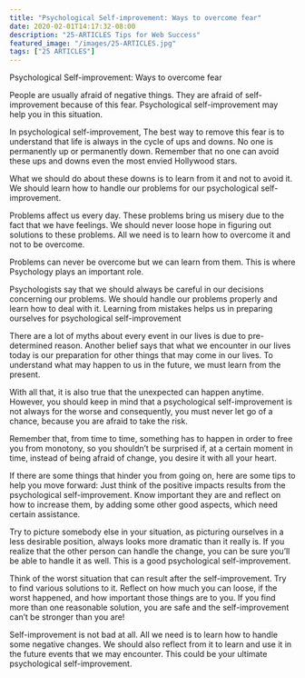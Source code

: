 ```yaml
---
title: "Psychological Self-improvement: Ways to overcome fear"
date: 2020-02-01T14:17:32-08:00
description: "25-ARTICLES Tips for Web Success"
featured_image: "/images/25-ARTICLES.jpg"
tags: ["25 ARTICLES"]
---
```


Psychological Self-improvement: Ways to overcome fear


People are usually afraid of negative things. They are afraid of self-improvement because of this fear. Psychological self-improvement may help you in this situation.

In psychological self-improvement, The best way to remove this fear is to understand that life is always in the cycle of ups and downs. No one is permanently up or permanently down. Remember that no one can avoid these ups and downs even the most envied Hollywood stars.

What we should do about these downs is to learn from it and not to avoid it. We should learn how to handle our problems for our psychological self-improvement.

Problems affect us every day. These problems bring us misery due to the fact that we have feelings. We should never loose hope in figuring out solutions to these problems. All we need is to learn how to overcome it and not to be overcome.

Problems can never be overcome but we can learn from them. This is where Psychology plays an important role.

Psychologists say that we should always be careful in our decisions concerning our problems. We should handle our problems properly and learn how to deal with it. Learning from mistakes helps us in preparing ourselves for psychological self-improvement

There are a lot of myths about every event in our lives is due to pre-determined reason. Another belief says that what we encounter in our lives today is our preparation for other things that may come in our lives. To understand what may happen to us in the future, we must learn from the present. 

With all that, it is also true that the unexpected can happen anytime. However, you should keep in mind that a psychological self-improvement is not always for the worse and consequently, you must never let go of a chance, because you are afraid to take the risk. 

Remember that, from time to time, something has to happen in order to free you from monotony, so you shouldn’t be surprised if, at a certain moment in time, instead of being afraid of change, you desire it with all your heart.

If there are some things that hinder you from going on, here are some tips to help you move forward:
Just think of the positive impacts results from the psychological self-improvement. Know important they are and reflect on how to increase them, by adding some other good aspects, which need certain assistance. 

Try to picture somebody else in your situation, as picturing ourselves in a less desirable position, always looks more dramatic than it really is. If you realize that the other person can handle the change, you can be sure you’ll be able to handle it as well. This is a good psychological self-improvement.

Think of the worst situation that can result after the self-improvement. Try to find various solutions to it. Reflect on how much you can loose, if the worst happened, and how important those things are to you. If you find more than one reasonable solution, you are safe and the self-improvement can’t be stronger than you are!  

Self-improvement is not bad at all. All we need is to learn how to handle some negative changes. We should also reflect from it to learn and use it in the future events that we may encounter. This could be your ultimate psychological self-improvement. 


